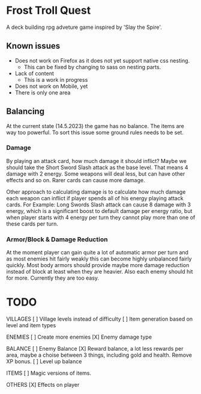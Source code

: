 # Frost Troll Quest

A deck building rpg adveture game inspired by 'Slay the Spire'.

## Known issues

* Does not work on Firefox as it does not yet support native css nesting.
  - This can be fixed by changing to sass on nesting parts.
* Lack of content
  - This is a work in progress
* Does not work on Mobile, yet
* There is only one area

## Balancing

At the current state (14.5.2023) the game has no balance. The items are way too powerful. To sort this issue some ground rules needs to be set. 

### Damage 

By playing an attack card, how much damage it should inflict? Maybe we should take the Short Sword Slash attack as the base level. That means 4 damage with 2 energy. Some weapons will deal less, but can have other effects and so on. Rarer cards can cause more damage.

Other approach to calculating damage is to calculate how much damage each weapon can inflict if player spends all of his energy playing attack cards. For Example: Long Swords Slash attack can cause 8 damage with 3 energy, which is a significant boost to default damage per energy ratio, but when player starts with 4 energy per turn they cannot play more than one of these cards per turn.

### Armor/Block & Damage Reduction

At the moment player can gain quite a lot of automatic armor per turn and as most enemies hit fairly weakly this can become highly unbalanced fairly quickly. Most body armors should provide maybe more damage reduction instead of block at least when they are heavier. Also each enemy should hit for more. Currently they are too easy.



# TODO

VILLAGES
[ ] Village levels instead of difficulty
[ ] Item generation based on level and item types

ENEMIES
[ ] Create more enemies
[X] Enemy damage type

BALANCE
[ ] Enemy Balance
[X] Reward balance, a lot less rewards per area, maybe a choise between 3 things, including gold and health. Remove XP bonus.
[ ] Level up balance

ITEMS
[ ] Magic versions of items.


OTHERS
[X] Effects on player